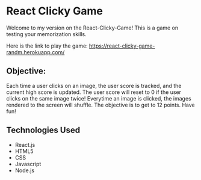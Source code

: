 <h1>React Clicky Game </h1>

Welcome to my version on the React-Clicky-Game!
This is a game on testing your memorization skills.

Here is the link to play the game: 
https://react-clicky-game-randm.herokuapp.com/

<h2>Objective:</h2>
Each time a user clicks on an image, the user score is tracked, and the current high score is updated. The user score will reset to 0 if the user clicks on the same image twice! Everytime an image is clicked, the images rendered to the screen will shuffle. The objective is to get to 12 points. Have fun!


<h2>Technologies Used</h2>
<ul>
<li>React.js</li>
<li>HTML5</li>
<li>CSS</li>
<li>Javascript</li>
<li>Node.js</li>
</ul>



